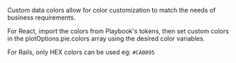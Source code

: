Custom data colors allow for color customization to match the needs of business requirements.

For React, import the colors from Playbook's tokens, then set custom colors in the plotOptions.pie.colors array using the desired color variables. 

For Rails, only HEX colors can be used eg: `#CA0095`